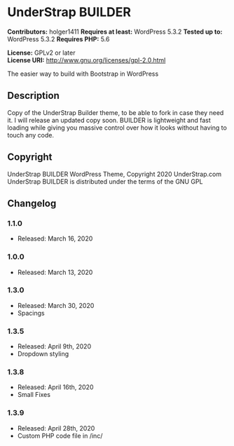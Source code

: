 # UnderStrap BUILDER

**Contributors:** holger1411
**Requires at least:** WordPress 5.3.2
**Tested up to:** WordPress 5.3.2 
**Requires PHP:** 5.6

**License:** GPLv2 or later  
**License URI:** http://www.gnu.org/licenses/gpl-2.0.html  

The easier way to build with Bootstrap in WordPress

## Description

Copy of the UnderStrap Builder theme, to be able to fork in case they need it. I will release an updated copy soon.
BUILDER is lightweight and fast loading while giving you massive control over how it looks without having to touch any code.

## Copyright

UnderStrap BUILDER WordPress Theme, Copyright 2020 UnderStrap.com
UnderStrap BUILDER is distributed under the terms of the GNU GPL

## Changelog

### 1.1.0
* Released: March 16, 2020

### 1.0.0
* Released: March 13, 2020

### 1.3.0
* Released: March 30, 2020
* Spacings

### 1.3.5
* Released: April 9th, 2020
* Dropdown styling

### 1.3.8
* Released: April 16th, 2020
* Small Fixes

### 1.3.9
* Released: April 28th, 2020
* Custom PHP code file in /inc/
